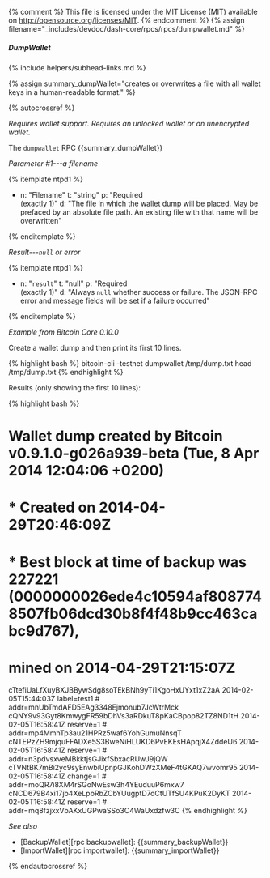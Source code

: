 {% comment %}
This file is licensed under the MIT License (MIT) available on
http://opensource.org/licenses/MIT.
{% endcomment %}
{% assign filename="_includes/devdoc/dash-core/rpcs/rpcs/dumpwallet.md" %}

##### DumpWallet
{% include helpers/subhead-links.md %}

{% assign summary_dumpWallet="creates or overwrites a file with all wallet keys in a human-readable format." %}

{% autocrossref %}

*Requires wallet support.  Requires an unlocked wallet or an unencrypted
wallet.*

The `dumpwallet` RPC {{summary_dumpWallet}}

*Parameter #1---a filename*

{% itemplate ntpd1 %}
- n: "Filename"
  t: "string"
  p: "Required<br>(exactly 1)"
  d: "The file in which the wallet dump will be placed.  May be prefaced by an absolute file path.  An existing file with that name will be overwritten"

{% enditemplate %}

*Result---`null` or error*

{% itemplate ntpd1 %}
- n: "`result`"
  t: "null"
  p: "Required<br>(exactly 1)"
  d: "Always `null` whether success or failure.  The JSON-RPC error and message fields will be set if a failure occurred"

{% enditemplate %}

*Example from Bitcoin Core 0.10.0*

Create a wallet dump and then print its first 10 lines.

{% highlight bash %}
bitcoin-cli -testnet dumpwallet /tmp/dump.txt
head /tmp/dump.txt
{% endhighlight %}

Results (only showing the first 10 lines):

{% highlight bash %}
# Wallet dump created by Bitcoin v0.9.1.0-g026a939-beta (Tue, 8 Apr 2014 12:04:06 +0200)
# * Created on 2014-04-29T20:46:09Z
# * Best block at time of backup was 227221 (0000000026ede4c10594af8087748507fb06dcd30b8f4f48b9cc463cabc9d767),
#   mined on 2014-04-29T21:15:07Z

cTtefiUaLfXuyBXJBBywSdg8soTEkBNh9yTi1KgoHxUYxt1xZ2aA 2014-02-05T15:44:03Z label=test1 # addr=mnUbTmdAFD5EAg3348Ejmonub7JcWtrMck
cQNY9v93Gyt8KmwygFR59bDhVs3aRDkuT8pKaCBpop82TZ8ND1tH 2014-02-05T16:58:41Z reserve=1 # addr=mp4MmhTp3au21HPRz5waf6YohGumuNnsqT
cNTEPzZH9mjquFFADXe5S3BweNiHLUKD6PvEKEsHApqjX4ZddeU6 2014-02-05T16:58:41Z reserve=1 # addr=n3pdvsxveMBkktjsGJixfSbxacRUwJ9jQW
cTVNtBK7mBi2yc9syEnwbiUpnpGJKohDWzXMeF4tGKAQ7wvomr95 2014-02-05T16:58:41Z change=1 # addr=moQR7i8XM4rSGoNwEsw3h4YEuduuP6mxw7
cNCD679B4xi17jb4XeLpbRbZCbYUugptD7dCtUTfSU4KPuK2DyKT 2014-02-05T16:58:41Z reserve=1 # addr=mq8fzjxxVbAKxUGPwaSSo3C4WaUxdzfw3C
{% endhighlight %}

*See also*

* [BackupWallet][rpc backupwallet]: {{summary_backupWallet}}
* [ImportWallet][rpc importwallet]: {{summary_importWallet}}

{% endautocrossref %}
